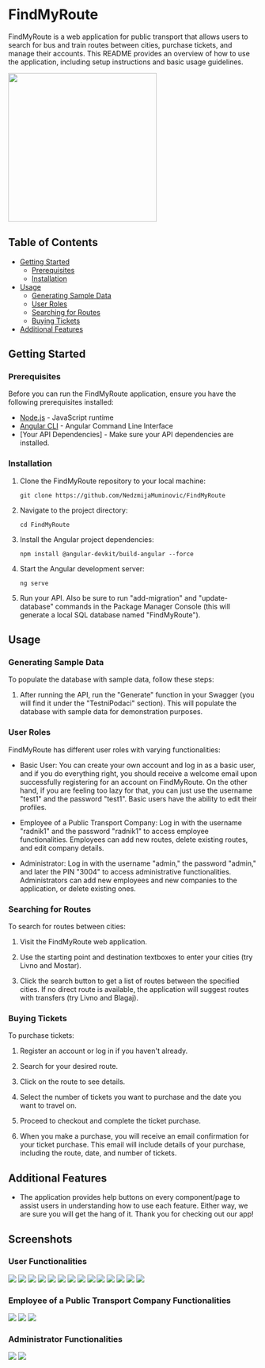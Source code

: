 # FindMyRoute

FindMyRoute is a web application for public transport that allows users to search for bus and train routes between cities, purchase tickets, and manage their accounts. This README provides an overview of how to use the application, including setup instructions and basic usage guidelines.

<img src="https://github-production-user-asset-6210df.s3.amazonaws.com/56384122/269125057-f6df4368-b099-40d4-a0dd-637b24e8f688.png" width="300" height="300">

## Table of Contents

- [Getting Started](#getting-started)
  - [Prerequisites](#prerequisites)
  - [Installation](#installation)
- [Usage](#usage)
  - [Generating Sample Data](#generating-sample-data)
  - [User Roles](#user-roles)
  - [Searching for Routes](#searching-for-routes)
  - [Buying Tickets](#buying-tickets)
- [Additional Features](#additional-features)

## Getting Started

### Prerequisites

Before you can run the FindMyRoute application, ensure you have the following prerequisites installed:

- [Node.js](https://nodejs.org/) - JavaScript runtime
- [Angular CLI](https://angular.io/cli) - Angular Command Line Interface
- [Your API Dependencies] - Make sure your API dependencies are installed.

### Installation

1. Clone the FindMyRoute repository to your local machine:

   ```shell
   git clone https://github.com/NedzmijaMuminovic/FindMyRoute

2. Navigate to the project directory:
   ```shell
   cd FindMyRoute
   
3. Install the Angular project dependencies:
   ```shell
   npm install @angular-devkit/build-angular --force

4. Start the Angular development server:
   ```shell
   ng serve

5. Run your API. Also be sure to run "add-migration" and "update-database" commands in the Package Manager Console (this will generate a local SQL database named "FindMyRoute").

## Usage

### Generating Sample Data

To populate the database with sample data, follow these steps:

1. After running the API, run the "Generate" function in your Swagger (you will find it under the "TestniPodaci" section). This will populate the database with sample data for demonstration purposes.

### User Roles

FindMyRoute has different user roles with varying functionalities:

- Basic User: You can create your own account and log in as a basic user, and if you do everything right, you should receive a welcome email upon successfully registering for an account on FindMyRoute. On the other hand, if you are feeling too lazy for that, you can just use the username "test1" and the password "test1". Basic users have the ability to edit their profiles.

- Employee of a Public Transport Company: Log in with the username "radnik1" and the password "radnik1" to access employee functionalities. Employees can add new routes, delete existing routes, and edit company details.

 - Administrator: Log in with the username "admin," the password "admin," and later the PIN "3004" to access administrative functionalities. Administrators can add new employees and new companies to the application, or delete existing ones.

### Searching for Routes

To search for routes between cities:

1. Visit the FindMyRoute web application.

2. Use the starting point and destination textboxes to enter your cities (try Livno and Mostar).

3. Click the search button to get a list of routes between the specified cities. If no direct route is available, the application will suggest routes with transfers (try Livno and Blagaj).

### Buying Tickets

To purchase tickets:

1. Register an account or log in if you haven't already.

2. Search for your desired route.

3. Click on the route to see details.

4. Select the number of tickets you want to purchase and the date you want to travel on.

5. Proceed to checkout and complete the ticket purchase.
   
6. When you make a purchase, you will receive an email confirmation for your ticket purchase. This email will include details of your purchase, including the route, date, and number of tickets. 

## Additional Features

- The application provides help buttons on every component/page to assist users in understanding how to use each feature. Either way, we are sure you will get the hang of it. Thank you for checking out our app!

## Screenshots
### User Functionalities
![](https://github.com/NedzmijaMuminovic/FindMyRoute/blob/master/FMR%20Screenshots/1.png)
![](https://github.com/NedzmijaMuminovic/FindMyRoute/blob/master/FMR%20Screenshots/2.png)
![](https://github.com/NedzmijaMuminovic/FindMyRoute/blob/master/FMR%20Screenshots/3.png)
![](https://github.com/NedzmijaMuminovic/FindMyRoute/blob/master/FMR%20Screenshots/4.png)
![](https://github.com/NedzmijaMuminovic/FindMyRoute/blob/master/FMR%20Screenshots/5.png)
![](https://github.com/NedzmijaMuminovic/FindMyRoute/blob/master/FMR%20Screenshots/6.png)
![](https://github.com/NedzmijaMuminovic/FindMyRoute/blob/master/FMR%20Screenshots/7.png)
![](https://github.com/NedzmijaMuminovic/FindMyRoute/blob/master/FMR%20Screenshots/8.png)
![](https://github.com/NedzmijaMuminovic/FindMyRoute/blob/master/FMR%20Screenshots/9.png)
![](https://github.com/NedzmijaMuminovic/FindMyRoute/blob/master/FMR%20Screenshots/10.png)
![](https://github.com/NedzmijaMuminovic/FindMyRoute/blob/master/FMR%20Screenshots/11.png)
![](https://github.com/NedzmijaMuminovic/FindMyRoute/blob/master/FMR%20Screenshots/17.png)
![](https://github.com/NedzmijaMuminovic/FindMyRoute/blob/master/FMR%20Screenshots/18.png)
![](https://github.com/NedzmijaMuminovic/FindMyRoute/blob/master/FMR%20Screenshots/19.png)

### Employee of a Public Transport Company Functionalities
![](https://github.com/NedzmijaMuminovic/FindMyRoute/blob/master/FMR%20Screenshots/12.png)
![](https://github.com/NedzmijaMuminovic/FindMyRoute/blob/master/FMR%20Screenshots/13.png)
![](https://github.com/NedzmijaMuminovic/FindMyRoute/blob/master/FMR%20Screenshots/14.png)
### Administrator Functionalities
![](https://github.com/NedzmijaMuminovic/FindMyRoute/blob/master/FMR%20Screenshots/15.png)
![](https://github.com/NedzmijaMuminovic/FindMyRoute/blob/master/FMR%20Screenshots/16.png)
